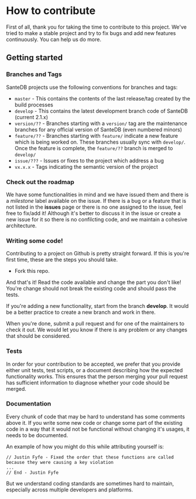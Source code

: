 # How to contribute
First of all, thank you for taking the time to contribute to this project. We've tried to make a stable project and try to fix bugs and add new features continuously. You can help us do more.

## Getting started

### Branches and Tags

SanteDB projects use the following conventions for branches and tags:

* `master` - This contains the contents of the last release/tag created by the build processes
* `develop` - This contains the latest development branch code of SanteDB (current 2.1.x)
* `version/??` - Branches starting with a `version/` tag are the maintenance branches for any official version of SanteDB (even numbered minors)
* `feature/??` - Branches starting with `feature/` indicate a new feature which is being worked on. These branches usually sync with `develop/`. Once the feature is complete, the `feature/??` branch is merged to `develop/`
* `issue/???` - Issues or fixes to the project which address a bug 
* `vx.x.x` - Tags indicating the semantic version of the project

### Check out the roadmap

We have some functionalities in mind and we have issued them and there is a *milestone* label available on the issue. If there is a bug or a feature that is not listed in the **issues** page or there is no one assigned to the issue, feel free to fix/add it! Although it's better to discuss it in the issue or create a new issue for it so there is no confilcting code, and we maintain a cohesive architecture.

### Writing some code!

Contributing to a project on Github is pretty straight forward. If this is you're first time, these are the steps you should take.

- Fork this repo.

And that's it! Read the code available and change the part you don't like! You're change should not break the existing code and should pass the tests.

If you're adding a new functionality, start from the branch **develop**. It would be a better practice to create a new branch and work in there.

When you're done, submit a pull request and for one of the maintainers to check it out. We would let you know if there is any problem or any changes that should be considered.

### Tests

In order for your contribution to be accepted, we prefer that you provide either unit tests, test scripts, or a document describing how the expected functionality works. This ensures that the person merging your pull request
has sufficient information to diagnose whether your code should be merged.

### Documentation

Every chunk of code that may be hard to understand has some comments above it. If you write some new code or change some part of the existing code in a way that it would not be functional without changing it's usages, it needs to be documented.

An example of how you might do this while attributing yourself is:

```
// Justin Fyfe - Fixed the order that these functions are called because they were causing a key violation
...
// End - Justin Fyfe
```

But we understand coding standards are sometimes hard to maintain, especially across multiple developers and platforms.

